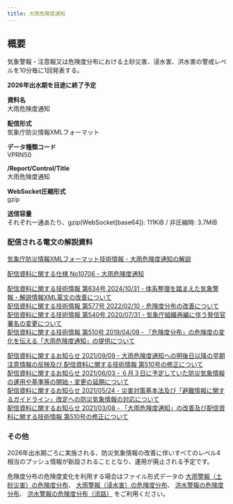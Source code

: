```yaml
---
title: 大雨危険度通知
---
```


## 概要
気象警報・注意報又は危険度分布における土砂災害、浸水害、洪水害の警戒レベルを10分毎に1回発表する。

**2026年出水期を目途に終了予定**

**資料名** <br/>
 大雨危険度通知
 
**配信形式** <br/>
 気象庁防災情報XMLフォーマット

**データ種類コード** <br/>
 VPRN50

**/Report/Control/Title** <br/>
 大雨危険度通知
 
**WebSocket圧縮形式** <br/>
 gzip
 
**送信容量** <br/>
 それぞれ一通あたり、gzip(WebSocket\[base64\]): 111KiB / 非圧縮時: 3.7MiB

### 配信される電文の解説資料
[気象庁防災情報XMLフォーマット技術情報 - 大雨危険度通知の解説](https://dmdata.jp/docs/jma/manual/0207-0207.pdf) 


[配信資料に関する仕様 No10706 - 大雨危険度通知](https://www.data.jma.go.jp/suishin/shiyou/pdf/no10706)


[配信資料に関する技術情報 第634号 2024/10/31 - 体系整理を踏まえた気象警報・解説情報XML電文の改善について](https://dmdata.jp/docs/jma/technical/634.pdf) <br/>
[配信資料に関する技術情報 第577号 2022/02/10 - 危険度分布の改善について](https://dmdata.jp/docs/jma/technical/577.pdf) <br/>
[配信資料に関する技術情報 第540号 2020/07/31 - 気象庁組織再編に伴う発信官署名の変更について](https://dmdata.jp/docs/jma/technical/540.pdf) <br/> 
[配信資料に関する技術情報 第510号 2019/04/09 - 「危険度分布」の危険度の変化を伝える「大雨危険度通知」の提供について](https://dmdata.jp/docs/jma/technical/510.pdf)


[配信資料に関するお知らせ 2021/09/09 - 大雨危険度通知への明後日以降の早期注意情報の反映及び 配信資料に関する技術情報 第510号の修正について](https://dmdata.jp/docs/jma/notice/20210909a.pdf) <br/>
[配信資料に関するお知らせ 2021/06/03 - ６月３日に予定していた防災気象情報の運用や基準等の開始・変更の延期について](https://dmdata.jp/docs/jma/notice/20210603a.pdf) <br/>
[配信資料に関するお知らせ 2021/05/24 - 災害対策基本法及び「避難情報に関するガイドライン」改定への防災気象情報の対応について](https://dmdata.jp/docs/jma/notice/20210524a.pdf) <br/>
[配信資料に関するお知らせ 2021/03/08 - 「大雨危険度通知」の改善及び配信資料に関する技術情報 第510号の修正について](https://dmdata.jp/docs/jma/notice/20210308a.pdf)

### その他

2026年出水期ごろに実施される、防災気象情報の改善に伴いすべてのレベル4相当のプッシュ情報が新設されることとなり、運用が廃止される予定です。

危険度分布の危険度変化を利用する場合はファイル形式データの
[大雨警報（土砂災害）の危険度分布](/docs/jmafile/jf06035.md)、
[大雨警報（浸水害）の危険度分布](/docs/jmafile/jf06310.md)、
[洪水警報の危険度分布](/docs/jmafile/jf06320.md)、
[洪水警報の危険度分布（流路）](/docs/jmafile/jf06330.md)
をご利用ください。
